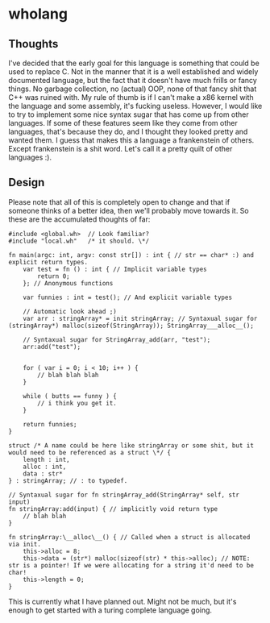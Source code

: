 # wholang

## Thoughts
I've decided that the early goal for this language is something that could be used to replace C. Not in the manner that
it is a well established and widely documented language, but the fact that it doesn't have much frills or fancy things.
No garbage collection, no (actual) OOP, none of that fancy shit that C++ was ruined with. My rule of thumb is if I can't
make a x86 kernel with the language and some assembly, it's fucking useless. However, I would like to try to implement
some nice syntax sugar that has come up from other languages. If some of these features seem like they come from other
languages, that's because they do, and I thought they looked pretty and wanted them. I guess that makes this a language
a frankenstein of others. Except frankenstein is a shit word. Let's call it a pretty quilt of other languages :).

## Design
Please note that all of this is completely open to change and that if someone thinks of a better idea, then we'll
probably move towards it. So these are the accumulated thoughts of far:

    #include <global.wh>  // Look familiar?
    #include "local.wh"   /* it should. \*/

    fn main(argc: int, argv: const str[]) : int { // str == char* :) and explicit return types.
        var test = fn () : int { // Implicit variable types
            return 0;
        }; // Anonymous functions

        var funnies : int = test(); // And explicit variable types

        // Automatic look ahead ;)
        var arr : stringArray* = init stringArray; // Syntaxual sugar for (stringArray*) malloc(sizeof(StringArray)); StringArray___alloc__();

        // Syntaxual sugar for StringArray_add(arr, "test");
        arr:add("test");


        for ( var i = 0; i < 10; i++ ) {
            // blah blah blah
        }

        while ( butts == funny ) {
            // i think you get it.
        }

        return funnies;
    }

    struct /* A name could be here like stringArray or some shit, but it would need to be referenced as a struct \*/ {
        length : int,
        alloc : int,
        data : str*
    } : stringArray; // : to typedef.

    // Syntaxual sugar for fn stringArray_add(StringArray* self, str input)
    fn stringArray:add(input) { // implicitly void return type
        // blah blah
    }

    fn stringArray:\__alloc\__() { // Called when a struct is allocated via init.
        this->alloc = 8;
        this->data = (str*) malloc(sizeof(str) * this->alloc); // NOTE: str is a pointer! If we were allocating for a string it'd need to be char!
        this->length = 0;
    }

This is currently what I have planned out. Might not be much, but it's enough to get started with a turing complete
language going.
